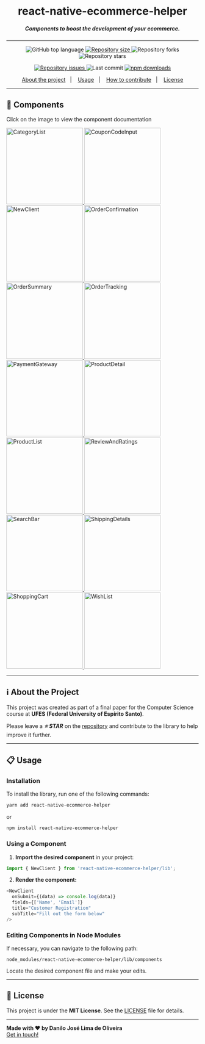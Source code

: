 <h1 align="center">
  react-native-ecommerce-helper
</h1>


<h5 align="center">
  Components to boost the development of your ecommerce.
</h5>

---

<p align="center">
  <img alt="GitHub top language" src="https://img.shields.io/github/languages/top/Danilo-Js/react-native-ecommerce-helper">

  <a href="https://img.shields.io/github/repo-size/Danilo-Js/react-native-ecommerce-helper/commits/master">
    <img alt="Repository size" src="https://img.shields.io/github/repo-size/Danilo-Js/react-native-ecommerce-helper">
  </a>
  
  <img alt="Repository forks" src="https://img.shields.io/github/forks/Danilo-Js/react-native-ecommerce-helper">
  
  <img alt="Repository stars" src="https://img.shields.io/github/stars/Danilo-Js/react-native-ecommerce-helper">
</p>

<p align="center">
  <a href="https://img.shields.io/github/issues/Danilo-Js/react-native-ecommerce-helper/issues">
    <img alt="Repository issues" src="https://img.shields.io/github/issues/Danilo-Js/react-native-ecommerce-helper">
  </a>

  <img alt="Last commit" src="https://img.shields.io/github/last-commit/Danilo-Js/react-native-ecommerce-helper">

  <a href="https://www.npmjs.com/package/react-native-react-native-search-bar">
    <img alt="npm downloads" src="https://img.shields.io/npm/dm/react-native-ecommerce-helper.svg">
  </a>
</p>

<p align="center">
  <a href="#information_source-about-the-project">About the project</a>&nbsp;&nbsp;&nbsp;|&nbsp;&nbsp;&nbsp;
  <a href="#clipboard-usage">Usage</a>&nbsp;&nbsp;&nbsp;|&nbsp;&nbsp;&nbsp;
  <a href="Docs/HowToContribuite.md">How to contribute</a>&nbsp;&nbsp;&nbsp;|&nbsp;&nbsp;&nbsp;
  <a href="#memo-license">License</a>
</p>

---

## 📸 **Components**

Click on the image to view the component documentation

<a href="Docs/Usage/CategoryList.md">
  <img src="Docs/Images/CategoryList.png" alt="CategoryList" width="200"/>
</a>
<a href="Docs/Usage/CouponCodeInput.md">
  <img src="Docs/Images/CouponCodeInput.png" alt="CouponCodeInput" width="200"/>
</a>
<a href="Docs/Usage/NewClient.md">
  <img src="Docs/Images/NewClient.png" alt="NewClient" width="200"/>
</a>
<a href="Docs/Usage/OrderConfirmation.md">
  <img src="Docs/Images/OrderConfirmation.png" alt="OrderConfirmation" width="200"/>
</a>
<a href="Docs/Usage/OrderSummary.md">
  <img src="Docs/Images/OrderSummary.png" alt="OrderSummary" width="200"/>
</a>
<a href="Docs/Usage/OrderTracking.md">
  <img src="Docs/Images/OrderTracking.png" alt="OrderTracking" width="200"/>
</a>
<a href="Docs/Usage/PaymentGateway.md">
  <img src="Docs/Images/PaymentGateway.png" alt="PaymentGateway" width="200"/>
</a>
<a href="Docs/Usage/ProductDetail.md">
  <img src="Docs/Images/ProductDetail.png" alt="ProductDetail" width="200"/>
</a>
<a href="Docs/Usage/ProductList.md">
  <img src="Docs/Images/ProductList.png" alt="ProductList" width="200"/>
</a>
<a href="Docs/Usage/ReviewAndRatings.md">
  <img src="Docs/Images/ReviewAndRatings.png" alt="ReviewAndRatings" width="200"/>
</a>
<a href="Docs/Usage/SearchBar.md">
  <img src="Docs/Images/SearchBar.png" alt="SearchBar" width="200"/>
</a>
<a href="Docs/Usage/ShippingDetails.md">
  <img src="Docs/Images/ShippingDetails.png" alt="ShippingDetails" width="200"/>
</a>
<a href="Docs/Usage/ShoppingCart.md">
  <img src="Docs/Images/ShoppingCart.png" alt="ShoppingCart" width="200"/>
</a>
<a href="Docs/Usage/WishList.md">
  <img src="Docs/Images/WishList.png" alt="WishList" width="200"/>
</a>

---

## :information_source: **About the Project**

This project was created as part of a final paper for the Computer Science course at **UFES (Federal University of Espírito Santo)**.  

Please leave a ***⭐ STAR*** on the [repository](https://github.com/Danilo-Js/react-native-ecommerce-helper) and contribute to the library to help improve it further.  

---

## :clipboard: Usage

### **Installation**

To install the library, run one of the following commands:

```sh
yarn add react-native-ecommerce-helper
```

or

```sh
npm install react-native-ecommerce-helper
```

### **Using a Component**

1. **Import the desired component** in your project:

```js
import { NewClient } from 'react-native-ecommerce-helper/lib';
```

2. **Render the component:**

```js
<NewClient
  onSubmit={(data) => console.log(data)}
  fields={['Name', 'Email']}
  title="Customer Registration"
  subTitle="Fill out the form below"
/>
```

### **Editing Components in Node Modules**

If necessary, you can navigate to the following path:

```plaintext
node_modules/react-native-ecommerce-helper/lib/components
```

Locate the desired component file and make your edits.

---

## :memo: **License**

This project is under the **MIT License**. See the [LICENSE](https://github.com/Danilo-Js/react-native-ecommerce-helper/blob/master/LICENSE) file for details.

---

**Made with ❤️ by Danilo José Lima de Oliveira**  
[Get in touch!](https://www.linkedin.com/in/danilo-js/)
